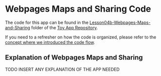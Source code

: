
# Webpages Maps and Sharing Code
The code for this app can be found in the [Lesson04b-Webpages-Maps-and-Sharing](https://github.com/udacity/ud851-Exercises/tree/student/Lesson04b-Webpages-Maps-and-Sharing/) folder of the [Toy App Repository](https://github.com/udacity/ud851-Exercises).

If you need to a refresher on how the code is organized, please refer to the [concept where we introduced the code flow](https://classroom.udacity.com/courses/ud851/lessons/93affc67-3f0b-4f9b-b3a4-a7a26f241a86/concepts/115d08bb-f114-46fa-b693-5c6ce1445c07).

## Explanation of Webpages Maps and Sharing
TODO INSERT ANY EXPLANATION OF THE APP NEEDED
 